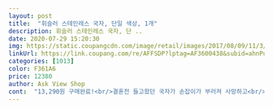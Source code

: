 ```yaml
---
layout: post 
title:  "휘슬러 스테인레스 국자, 단일 색상, 1개" 
description: 휘슬러 스테인레스 국자, 단 ..
date: 2020-07-29 15:20:30 
img: https://static.coupangcdn.com/image/retail/images/2017/08/09/11/3/28be7a69-8b7a-419c-8fda-a1ebc3f43b19.jpg 
linkUrl: https://link.coupang.com/re/AFFSDP?lptag=AF3600438&subid=ahnPublicAsk&pageKey=30300686&itemId=115398633&vendorItemId=3231031923&traceid=V0-113-166c9cf3c5530822 
categories: [1013] 
color: F361A6 
price: 12380 
author: Ask View Shop 
cont:  "13,290원 구매완료!<br/>결혼전 들고왔던 국자가 손잡이가 부러져 사망하고<br/>곰국같은 큰 냄비에도 끄덕없이 잘! 써지겠네요<br/>국자는 중간정도 사이즈인데 길이가 제법 길어서<br/>그냥 바로 세척하고 사용해도 될 듯 합니다.<br/><br/>그래서 끈적거려도 다른건 나으려나... <br/> 하면서 또 사게 되더라구요.<br/><br/>그런데 토볼로도 결국 끈적거려서 할 수 없이 스테인리스 제품으로 바꿨네요.<br/><br/>그런데 하도많이 갖다 버리다보니... <br/> 꼭 필요한 국자랑 뒤집개만 사서 써보고  결정해야 할 듯 해서 고급제품, 세트상품은 포기했어요.<br/><br/>그렇게 1년 지났을까... <br/><br/>기존에 WMF통스텐 국자와 다소 저렴이 결합형? 국자를 쓰고 있었습니다.<br/> 그런데 어느날 냄비에 무심코 걸쳐서 국을 데우다가 그만... <br/>결합형의 고리부분이 녹아서 터지는 참사가 일어나고 말았습니다.<br/> 나름 손잡이가 뜨거워지지도 않고 사이즈도 작아 즐겨 쓰던 국자였는데... <br/>설거지 할 때마다 찝찝하고 유해물질이 뿜뿜 나오는 것 같아 새로 장만하기로 하고 이래저래 열심히 검색 시작.<br/> 기존 통스텐국자보다 작고 가벼운 것으로... <br/>게다가 이왕이면 반영구적으로 사용할 좋은 제품으로... <br/>그렇게 선택한 휘슬러 국자입니다.<br/> 일단 반짝반짝 아주 예쁘고 손잡이 부분이 살짝 오목해서 그립감이 좋습니다.<br/> 그런데 국자머리에서 목으로 연견되는 부분이 매끄럽게 빠지질 않았네요.<br/> 별 하나 뺍니다.<br/> 한 국자에 약 100ml 떠지고 무게는 123g입니다.<br/> 식용유 묻혀서 박박 닦아봤는데 연마제 묻어나지 않네요.<br/><br/>깨끗이 세척해 잘 사용하는 일만 남았네요^^<br/>나 휘슬러입니다! 라고 말하는것 같아요 ㅎㅎㅎ<br/>너무 튼튼하고 이쁘고 모던하고 또 쓸모있는 국자입니다 ㅎ<br/>독일회사 이지만 커트러리 및 수저세트, 믹싱볼 등<br/>또 끈적거려서 직구로 토볼로 제품 구매해서 사용했었지요.<br/><br/>르쿠르제 냄비만 사용하다보니 긁히는게 싫더라구요.<br/><br/>만 삼천원대에 휘슬러 이름값 하는 국내생산 국자,<br/>무게감도 너무 무거워 손목에 무리 없이 가볍고 좋아요!<br/>새로 맞은 아이입니다.<br/> 아주 오래된 휘슬러 미니 국자도<br/>스텐재질이라 오일발라 닦아내니 잘 만들어져서 그런지<br/>쓰고있는데요 손잡이 끝에 고리가 없어 꽂아 사용해서<br/>아무리 스테인리스 휘슬러 상품이 좋아도 냄비바닥 다 긁히면 또 다른걸로 바꿀수도 있겠다 싶어서요... <br/><br/>아무튼 저는 휘슬러 제품으로 바꿨어요.<br/><br/>역시 휘슬러 이름값하죠?! ^^ 빨간색 하드케이스가<br/>연마제 때문에 키친타올에 식용유 묻혀 박박 닦았는데 하나도 안나와요.<br/><br/>연마제도 거의 없이 아주 소량 묻어나왔습니다.<br/><br/>요리 잘 안하고, 같은 세제 사용하고... <br/> 많이 헹궈내는 습관들이 제 동생과 같다는 것을 고려하면 집안의 습도 문제인건지... <br/><br/>원래 테팔 인지니오 실리콘 세트로 사용하다가 끈적거려서 테팔 통실리콘 프로플렉스 세트상품으로 싹 교체했어요.<br/><br/>원래는 세트로 바꾸는거 좋아하고... <br/> 휘슬러도 이 제품보다 더 좋아보이는 상품도 있어서 고민했어요.<br/><br/>이런 주방소품은 한국에서 생산하고 제작한답니다<br/>이렇게 끈적거려도 실리콘만 고집했던건... <br/><br/>저희집이 문제일수도 있어요.<br/><br/>정말 심플하고 괜찮은 아이 입니다!<br/>정말 튼튼하고, 예쁘고, 가격도 착한 상품입니다.<br/>^^<br/>제 동생은 실리콘 도구들 끈적임없이 잘 쓰더라구요.<br/><br/>제품은 튼튼해요.<br/> 이쁘고... <br/>.<br/>마음에 쏙 들어요.<br/><br/>조금 불편한 감이 있었는데 이건 거는 고리도 있네요!<br/>" 
---
```

